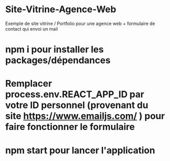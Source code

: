 # Site-Vitrine-Agence-Web

Exemple de site vitrine / Portfolio pour une agence web + formulaire de contact qui envoi un mail

# npm i pour installer les packages/dépendances

# Remplacer process.env.REACT_APP_ID par votre ID personnel (provenant du site https://www.emailjs.com/ ) pour faire fonctionner le formulaire

# npm start pour lancer l'application

